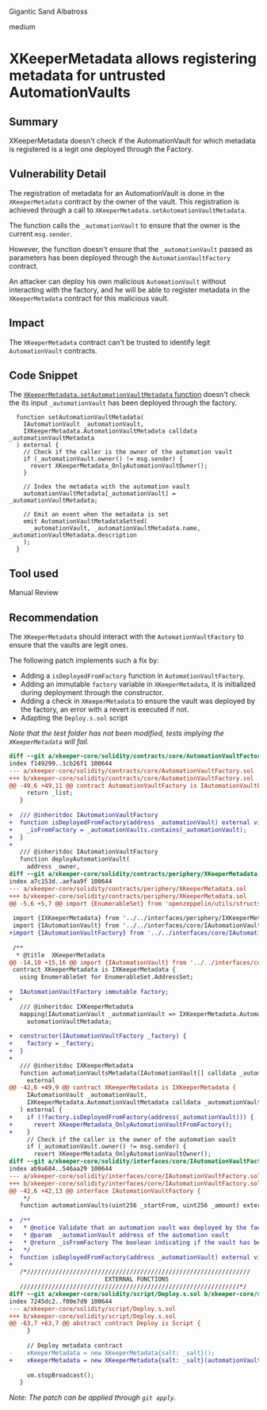 Gigantic Sand Albatross

medium

# XKeeperMetadata allows registering metadata for untrusted AutomationVaults

## Summary

XKeeperMetadata doesn't check if the AutomationVault for which metadata is registered is a legit one deployed through the Factory. 

## Vulnerability Detail

The registration of metadata for an AutomationVault is done in the `XKeeperMetadata` contract by the owner of the vault. This registration is achieved through a call to `XKeeperMetadata.setAutomationVaultMetadata`.

The function calls the `_automationVault` to ensure that the owner is the current `msg.sender`.

However, the function doesn't ensure that the `_automationVault` passed as parameters has been deployed through the `AutomationVaultFactory` contract.

An attacker can deploy his own malicious `AutomationVault` without interacting with the factory, and he will be able to register metadata in the `XKeeperMetadata` contract for this malicious vault.


## Impact

The `XKeeperMetadata` contract can't be trusted to identify legit `AutomationVault` contracts.

## Code Snippet

The [`XKeeperMetadata.setAutomationVaultMetadata` function](https://github.com/sherlock-audit/2024-04-xkeeper/blob/main/xkeeper-core/solidity/contracts/periphery/XKeeperMetadata.sol#L41-L57) doesn't check the its input `_automationVault` has been deployed through the factory.

```solidity
  function setAutomationVaultMetadata(
    IAutomationVault _automationVault,
    IXKeeperMetadata.AutomationVaultMetadata calldata _automationVaultMetadata
  ) external {
    // Check if the caller is the owner of the automation vault
    if (_automationVault.owner() != msg.sender) {
      revert XKeeperMetadata_OnlyAutomationVaultOwner();
    }

    // Index the metadata with the automation vault
    automationVaultMetadata[_automationVault] = _automationVaultMetadata;

    // Emit an event when the metadata is set
    emit AutomationVaultMetadataSetted(
      _automationVault, _automationVaultMetadata.name, _automationVaultMetadata.description
    );
  }
```


## Tool used

Manual Review

## Recommendation

The `XKeeperMetadata` should interact with the `AutomationVaultFactory` to ensure that the vaults are legit ones.

The following patch implements such a fix by:
- Adding a `isDeployedFromFactory` function in `AutomationVaultFactory`.
- Adding an immutable `factory` variable in `XKeeperMetadata`, it is initialized during deployment through the constructor.
- Adding a check in `XKeeperMetadata` to ensure the vault was deployed by the factory, an error with a revert is executed if not.
- Adapting the `Deploy.s.sol` script

*Note that the test folder has not been modified, tests implying the `XKeeperMetadata` will fail.*


```diff
diff --git a/xkeeper-core/solidity/contracts/core/AutomationVaultFactory.sol b/xkeeper-core/solidity/contracts/core/AutomationVaultFactory.sol
index f149299..1cb26f1 100644
--- a/xkeeper-core/solidity/contracts/core/AutomationVaultFactory.sol
+++ b/xkeeper-core/solidity/contracts/core/AutomationVaultFactory.sol
@@ -49,6 +49,11 @@ contract AutomationVaultFactory is IAutomationVaultFactory {
     return _list;
   }
 
+  /// @inheritdoc IAutomationVaultFactory
+  function isDeployedFromFactory(address _automationVault) external view returns (bool _isFromFactory) {
+    _isFromFactory = _automationVaults.contains(_automationVault);
+  }
+
   /// @inheritdoc IAutomationVaultFactory
   function deployAutomationVault(
     address _owner,
diff --git a/xkeeper-core/solidity/contracts/periphery/XKeeperMetadata.sol b/xkeeper-core/solidity/contracts/periphery/XKeeperMetadata.sol
index a7c153d..aefaa9f 100644
--- a/xkeeper-core/solidity/contracts/periphery/XKeeperMetadata.sol
+++ b/xkeeper-core/solidity/contracts/periphery/XKeeperMetadata.sol
@@ -5,6 +5,7 @@ import {EnumerableSet} from 'openzeppelin/utils/structs/EnumerableSet.sol';
 
 import {IXKeeperMetadata} from '../../interfaces/periphery/IXKeeperMetadata.sol';
 import {IAutomationVault} from '../../interfaces/core/IAutomationVault.sol';
+import {IAutomationVaultFactory} from '../../interfaces/core/IAutomationVaultFactory.sol';
 
 /**
  * @title  XKeeperMetadata
@@ -14,10 +15,16 @@ import {IAutomationVault} from '../../interfaces/core/IAutomationVault.sol';
 contract XKeeperMetadata is IXKeeperMetadata {
   using EnumerableSet for EnumerableSet.AddressSet;
 
+  IAutomationVaultFactory immutable factory;
+
   /// @inheritdoc IXKeeperMetadata
   mapping(IAutomationVault _automationVault => IXKeeperMetadata.AutomationVaultMetadata _automationVaultMetadata) public
     automationVaultMetadata;
 
+  constructor(IAutomationVaultFactory _factory) {
+    factory = _factory;
+  }
+
   /// @inheritdoc IXKeeperMetadata
   function automationVaultsMetadata(IAutomationVault[] calldata _automationVault)
     external
@@ -42,6 +49,9 @@ contract XKeeperMetadata is IXKeeperMetadata {
     IAutomationVault _automationVault,
     IXKeeperMetadata.AutomationVaultMetadata calldata _automationVaultMetadata
   ) external {
+    if (!factory.isDeployedFromFactory(address(_automationVault))) {
+      revert XKeeperMetadata_OnlyAutomationVaultFromFactory();
+    }
     // Check if the caller is the owner of the automation vault
     if (_automationVault.owner() != msg.sender) {
       revert XKeeperMetadata_OnlyAutomationVaultOwner();
diff --git a/xkeeper-core/solidity/interfaces/core/IAutomationVaultFactory.sol b/xkeeper-core/solidity/interfaces/core/IAutomationVaultFactory.sol
index ab9a684..546aa29 100644
--- a/xkeeper-core/solidity/interfaces/core/IAutomationVaultFactory.sol
+++ b/xkeeper-core/solidity/interfaces/core/IAutomationVaultFactory.sol
@@ -42,6 +42,13 @@ interface IAutomationVaultFactory {
    */
   function automationVaults(uint256 _startFrom, uint256 _amount) external view returns (address[] memory _list);
 
+  /**
+   * @notice Validate that an automation vault was deployed by the factory
+   * @param  _automationVault address of the automation vault
+   * @return _isFromFactory The boolean indicating if the vault has been deployed from the factory
+   */
+  function isDeployedFromFactory(address _automationVault) external view returns (bool _isFromFactory);
+
   /*///////////////////////////////////////////////////////////////
                           EXTERNAL FUNCTIONS
   //////////////////////////////////////////////////////////////*/
diff --git a/xkeeper-core/solidity/script/Deploy.s.sol b/xkeeper-core/solidity/script/Deploy.s.sol
index 7245dc2..f00e7d9 100644
--- a/xkeeper-core/solidity/script/Deploy.s.sol
+++ b/xkeeper-core/solidity/script/Deploy.s.sol
@@ -63,7 +63,7 @@ abstract contract Deploy is Script {
     }
 
     // Deploy metadata contract
-    xKeeperMetadata = new XKeeperMetadata{salt: _salt}();
+    xKeeperMetadata = new XKeeperMetadata{salt: _salt}(automationVaultFactory);
 
     vm.stopBroadcast();
   }

```

*Note: The patch can be applied through `git apply`.*